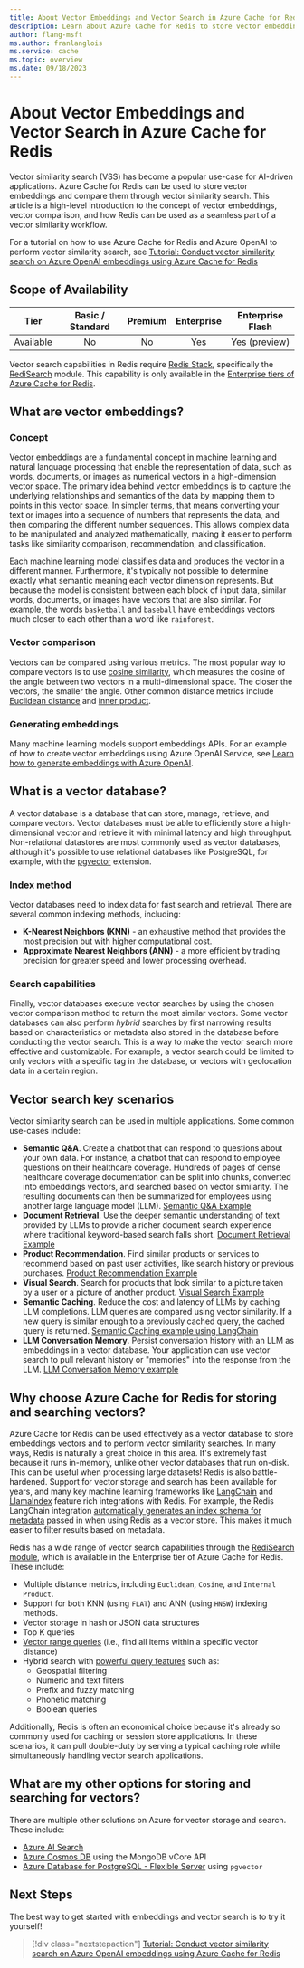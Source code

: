 ```yaml
---
title: About Vector Embeddings and Vector Search in Azure Cache for Redis
description: Learn about Azure Cache for Redis to store vector embeddings and provide similarity search.
author: flang-msft
ms.author: franlanglois
ms.service: cache
ms.topic: overview
ms.date: 09/18/2023
---
```


# About Vector Embeddings and Vector Search in Azure Cache for Redis

Vector similarity search (VSS) has become a popular use-case for AI-driven applications. Azure Cache for Redis can be used to store vector embeddings and compare them through vector similarity search. This article is a high-level introduction to the concept of vector embeddings, vector comparison, and how Redis can be used as a seamless part of a vector similarity workflow.

For a tutorial on how to use Azure Cache for Redis and Azure OpenAI to perform vector similarity search, see [Tutorial: Conduct  vector similarity search on Azure OpenAI embeddings using Azure Cache for Redis](./cache-tutorial-vector-similarity.md)

## Scope of Availability

|Tier      | Basic / Standard  | Premium  |Enterprise | Enterprise Flash  |
|--------- |:------------------:|:----------:|:---------:|:---------:|
|Available | No          | No       |  Yes  | Yes (preview) |

Vector search capabilities in Redis require [Redis Stack](https://redis.io/docs/about/about-stack/), specifically the [RediSearch](https://redis.io/docs/interact/search-and-query/) module. This capability is only available in the [Enterprise tiers of Azure Cache for Redis](./cache-redis-modules.md).

## What are vector embeddings?

### Concept

Vector embeddings are a fundamental concept in machine learning and natural language processing that enable the representation of data, such as words, documents, or images as numerical vectors in a high-dimension vector space. The primary idea behind vector embeddings is to capture the underlying relationships and semantics of the data by mapping them to points in this vector space. In simpler terms, that means converting your text or images into a sequence of numbers that represents the data, and then comparing the different number sequences. This allows complex data to be manipulated and analyzed mathematically, making it easier to perform tasks like similarity comparison, recommendation, and classification.

<!-- TODO - Add image example -->

Each machine learning model classifies data and produces the vector in a different manner. Furthermore, it's typically not possible to determine exactly what semantic meaning each vector dimension represents. But because the model is consistent between each block of input data, similar words, documents, or images have vectors that are also similar. For example, the words `basketball` and `baseball` have embeddings vectors much closer to each other than a word like `rainforest`.

### Vector comparison

Vectors can be compared using various metrics. The most popular way to compare vectors is to use [cosine similarity](https://en.wikipedia.org/wiki/Cosine_similarity), which measures the cosine of the angle between two vectors in a multi-dimensional space. The closer the vectors, the smaller the angle. Other common distance metrics include [Euclidean distance](https://en.wikipedia.org/wiki/Euclidean_distance) and [inner product](https://en.wikipedia.org/wiki/Inner_product_space).

### Generating embeddings

Many machine learning models support embeddings APIs. For an example of how to create vector embeddings using Azure OpenAI Service, see [Learn how to generate embeddings with Azure OpenAI](../ai-services/openai/how-to/embeddings.md).

## What is a vector database?

A vector database is a database that can store, manage, retrieve, and compare vectors. Vector databases must be able to efficiently store a high-dimensional vector and retrieve it with minimal latency and high throughput. Non-relational datastores are most commonly used as vector databases, although it's possible to use relational databases like PostgreSQL, for example, with the [pgvector](https://github.com/pgvector/pgvector) extension.

### Index method

Vector databases need to index data for fast search and retrieval. There are several common indexing methods, including:

- **K-Nearest Neighbors (KNN)** - an exhaustive method that provides the most precision but with higher computational cost.
- **Approximate Nearest Neighbors (ANN)** - a more efficient by trading precision for greater speed and lower processing overhead.

### Search capabilities

Finally, vector databases execute vector searches by using the chosen vector comparison method to return the most similar vectors. Some vector databases can also perform _hybrid_ searches by first narrowing results based on characteristics or metadata also stored in the database before conducting the vector search. This is a way to make the vector search more effective and customizable. For example, a vector search could be limited to only vectors with a specific tag in the database, or vectors with geolocation data in a certain region.

## Vector search key scenarios

Vector similarity search can be used in multiple applications. Some common use-cases include:

- **Semantic Q&A**. Create a chatbot that can respond to questions about your own data. For instance, a chatbot that can respond to employee questions on their healthcare coverage. Hundreds of pages of dense healthcare coverage documentation can be split into chunks, converted into embeddings vectors, and searched based on vector similarity. The resulting documents can then be summarized for employees using another large language model (LLM). [Semantic Q&A Example](https://techcommunity.microsoft.com/t5/azure-developer-community-blog/vector-similarity-search-with-azure-cache-for-redis-enterprise/ba-p/3822059)
- **Document Retrieval**. Use the deeper semantic understanding of text provided by LLMs to provide a richer document search experience where traditional keyword-based search falls short. [Document Retrieval Example](https://github.com/RedisVentures/redis-arXiv-search)
- **Product Recommendation**. Find similar products or services to recommend based on past user activities, like search history or previous purchases. [Product Recommendation Example](https://github.com/RedisVentures/LLM-Recommender)
- **Visual Search**. Search for products that look similar to a picture taken by a user or a picture of another product. [Visual Search Example](https://github.com/RedisVentures/redis-product-search)
- **Semantic Caching**. Reduce the cost and latency of LLMs by caching LLM completions. LLM queries are compared using vector similarity. If a new query is similar enough to a previously cached query, the cached query is returned. [Semantic Caching example using LangChain](https://python.langchain.com/docs/integrations/llms/llm_caching#redis-cache)
- **LLM Conversation Memory**. Persist conversation history with an LLM as embeddings in a vector database. Your application can use vector search to pull relevant history or "memories" into the response from the LLM. [LLM Conversation Memory example](https://github.com/continuum-llms/chatgpt-memory)

## Why choose Azure Cache for Redis for storing and searching vectors?

Azure Cache for Redis can be used effectively as a vector database to store embeddings vectors and to perform vector similarity searches. In many ways, Redis is naturally a great choice in this area. It's extremely fast because it runs in-memory, unlike other vector databases that run on-disk. This can be useful when processing large datasets! Redis is also battle-hardened. Support for vector storage and search has been available for years, and many key machine learning frameworks like [LangChain](https://python.langchain.com/docs/integrations/vectorstores/redis) and [LlamaIndex](https://gpt-index.readthedocs.io/en/latest/examples/vector_stores/RedisIndexDemo.html) feature rich integrations with Redis. For example, the Redis LangChain integration [automatically generates an index schema for metadata](https://python.langchain.com/docs/integrations/vectorstores/redis#inspecting-the-created-index) passed in when using Redis as a vector store. This makes it much easier to filter results based on metadata.

Redis has a wide range of vector search capabilities through the [RediSearch module](cache-redis-modules.md#redisearch), which is available in the Enterprise tier of Azure Cache for Redis. These include:

- Multiple distance metrics, including `Euclidean`, `Cosine`, and `Internal Product`.
- Support for both KNN (using `FLAT`) and ANN (using `HNSW`) indexing methods.
- Vector storage in hash or JSON data structures
- Top K queries
- [Vector range queries](https://redis.io/docs/interact/search-and-query/search/vectors/#creating-a-vss-range-query) (i.e., find all items within a specific vector distance)
- Hybrid search with [powerful query features](https://redis.io/docs/interact/search-and-query/) such as:
  - Geospatial filtering
  - Numeric and text filters
  - Prefix and fuzzy matching
  - Phonetic matching
  - Boolean queries

Additionally, Redis is often an economical choice because it's already so commonly used for caching or session store applications. In these scenarios, it can pull double-duty by serving a typical caching role while simultaneously handling vector search applications.

## What are my other options for storing and searching for vectors?

There are multiple other solutions on Azure for vector storage and search. These include:

- [Azure AI Search](../search/vector-search-overview.md)
- [Azure Cosmos DB](../cosmos-db/mongodb/vcore/vector-search.md) using the MongoDB vCore API
- [Azure Database for PostgreSQL - Flexible Server](../postgresql/flexible-server/how-to-use-pgvector.md) using `pgvector`

## Next Steps

The best way to get started with embeddings and vector search is to try it yourself!

> [!div class="nextstepaction"]
> [Tutorial: Conduct vector similarity search on Azure OpenAI embeddings using Azure Cache for Redis](./cache-tutorial-vector-similarity.md)
